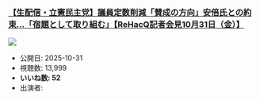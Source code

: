 ### [【生配信・立憲民主党】議員定数削減「賛成の方向」安倍氏との約束...「宿題として取り組む」【ReHacQ記者会見10月31日（金）】](https://www.youtube.com/watch?v=A31PY4cR6Gg)
[![](https://img.youtube.com/vi/A31PY4cR6Gg/sddefault.jpg)](https://www.youtube.com/watch?v=A31PY4cR6Gg)
-   公開日: 2025-10-31
-   視聴数: 13,999
-   **いいね数: 52**
-   出演者: 
